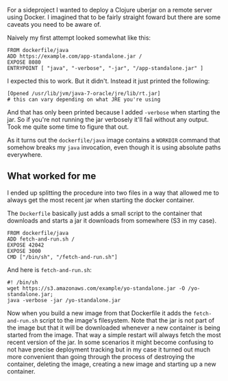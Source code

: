 <!--
layout: post
title: Running a Clojure Uberjar inside Docker
-->

For a sideproject I wanted to deploy a Clojure uberjar on a remote server
using Docker. I imagined that to be fairly straight foward but there are some
caveats you need to be aware of.

Naively my first attempt looked somewhat like this:

    FROM dockerfile/java
    ADD https://example.com/app-standalone.jar /
    EXPOSE 8080
    ENTRYPOINT [ "java", "-verbose", "-jar", "/app-standalone.jar" ]

I expected this to work. But it didn't. Instead it just printed the following:

    [Opened /usr/lib/jvm/java-7-oracle/jre/lib/rt.jar]
    # this can vary depending on what JRE you're using


And that has only been printed because I added `-verbose` when starting the jar.
So if you're not running the jar verbosely it'll fail without any output.
Took me quite some time to figure that out.

As it turns out the `dockerfile/java` image contains a `WORKDIR`
command that somehow breaks my `java` invocation, even though it is
using absolute paths everywhere.

## What worked for me

I ended up splitting the procedure into two files in a way that allowed
me to always get the most recent jar when starting the docker container.

The `Dockerfile` basically just adds a small script to the container that
downloads and starts a jar it downloads from somewhere (S3 in my case).

    FROM dockerfile/java
    ADD fetch-and-run.sh /
    EXPOSE 42042
    EXPOSE 3000
    CMD ["/bin/sh", "/fetch-and-run.sh"]

And here is `fetch-and-run.sh`:

    #! /bin/sh
    wget https://s3.amazonaws.com/example/yo-standalone.jar -O /yo-standalone.jar;
    java -verbose -jar /yo-standalone.jar

Now when you build a new image from that Dockerfile it adds the
`fetch-and-run.sh` script to the image's filesystem. Note that the
jar is not part of the image but that it will be downloaded whenever
a new container is being started from the image. That way a simple restart
will always fetch the most recent version of the jar. In some
scenarios it might become confusing to not have precise deployment
tracking but in my case it turned out much more convenient than going
through the process of destroying the container, deleting the image,
creating a new image and starting up a new container.
